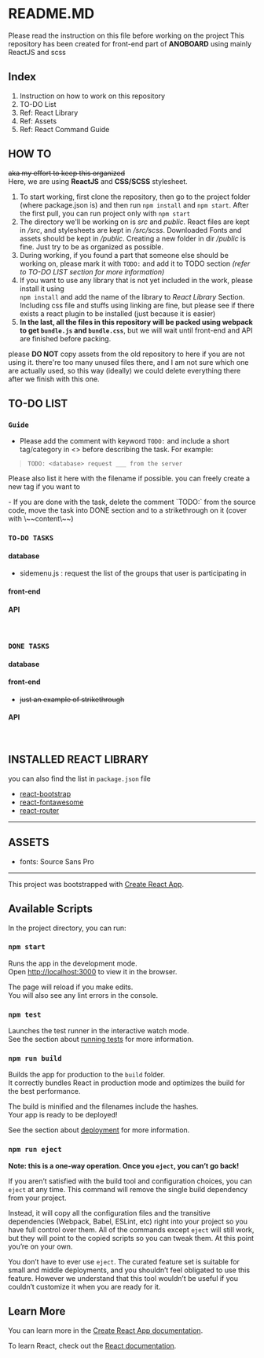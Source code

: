 # README.MD
Please read the instruction on this file before working on the project
This repository has been created for front-end part of **ANOBOARD** using mainly ReactJS and scss

## Index
1. Instruction on how to work on this repository
2. TO-DO List
3. Ref: React Library
4. Ref: Assets
5. Ref: React Command Guide


## HOW TO
~~aka my effort to keep this organized~~<br>
Here, we are using **ReactJS** and **CSS/SCSS** stylesheet.

1. To start working, first clone the repository, then go to the project folder (where package.json is) and then run `npm install` and `npm start`. After the first pull, you can run project only with `npm start`<br>
2. The directory we'll be working on is *src* and *public*. React files are kept in */src*, and stylesheets are kept in */src/scss*. Downloaded Fonts and assets should be kept in */public*. Creating a new folder in dir */public* is fine. Just try to be as organized as possible.<br>
3. During working, if you found a part that someone else should be working on, please mark it with `TODO:` and add it to TODO section *(refer to TO-DO LIST section for more information)*<br>
4. If you want to use any library that is not yet included in the work, please install it using<br>
`npm install` and add the name of the library to *React Library* Section. Including css file and stuffs using linking are fine, but please see if there exists a react plugin to be installed (just because it is easier)<br>
5. **In the last, all the files in this repository will be packed using webpack to get `bundle.js` and `bundle.css`**, but we will wait until front-end and API are finished before packing.

please **DO NOT** copy assets from the old repository to here if you are not using it. there're too many unused files there, and I am not sure which one are actually used, so this way (ideally) we could delete everything there after we finish with this one.

## TO-DO LIST
### `Guide`
- Please add the comment with keyword `TODO:` and include a short tag/category in <> before describing the task. For example:
> `TODO: <database> request ___ from the server`
<p>Please also list it here with the filename if possible. you can freely create a new tag if you want to</p>
- If you are done with the task, delete the comment `TODO:` from the source code, move the task into DONE section and to a strikethrough on it (cover with \~~content\~~)
<br>


### `TO-DO TASKS`
#### database
- sidemenu.js : request the list of the groups that user is participating in

#### front-end

#### API
<br>



### `DONE TASKS`
#### database
#### front-end
- ~~just an example of strikethrough~~

#### API
<br>

## INSTALLED REACT LIBRARY

you can also find the list in `package.json` file

- [react-bootstrap](https://react-bootstrap.github.io)
- [react-fontawesome](https://fontawesome.com)
- [react-router](https://reacttraining.com/react-router/core/guides/philosophy)
----------------
## ASSETS
- fonts: Source Sans Pro

----------------

This project was bootstrapped with [Create React App](https://github.com/facebook/create-react-app).

## Available Scripts

In the project directory, you can run:

### `npm start`

Runs the app in the development mode.<br>
Open [http://localhost:3000](http://localhost:3000) to view it in the browser.

The page will reload if you make edits.<br>
You will also see any lint errors in the console.

### `npm test`

Launches the test runner in the interactive watch mode.<br>
See the section about [running tests](https://facebook.github.io/create-react-app/docs/running-tests) for more information.

### `npm run build`

Builds the app for production to the `build` folder.<br>
It correctly bundles React in production mode and optimizes the build for the best performance.

The build is minified and the filenames include the hashes.<br>
Your app is ready to be deployed!

See the section about [deployment](https://facebook.github.io/create-react-app/docs/deployment) for more information.

### `npm run eject`

**Note: this is a one-way operation. Once you `eject`, you can’t go back!**

If you aren’t satisfied with the build tool and configuration choices, you can `eject` at any time. This command will remove the single build dependency from your project.

Instead, it will copy all the configuration files and the transitive dependencies (Webpack, Babel, ESLint, etc) right into your project so you have full control over them. All of the commands except `eject` will still work, but they will point to the copied scripts so you can tweak them. At this point you’re on your own.

You don’t have to ever use `eject`. The curated feature set is suitable for small and middle deployments, and you shouldn’t feel obligated to use this feature. However we understand that this tool wouldn’t be useful if you couldn’t customize it when you are ready for it.

## Learn More

You can learn more in the [Create React App documentation](https://facebook.github.io/create-react-app/docs/getting-started).

To learn React, check out the [React documentation](https://reactjs.org/).
